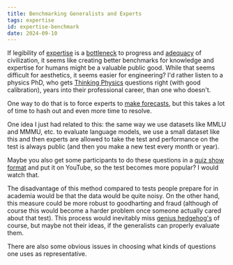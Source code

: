 ```yaml
---
title: Benchmarking Generalists and Experts
tags: expertise
id: expertise-benchmark
date: 2024-09-10
---
```


If legibility of [expertise](https://www.lesswrong.com/posts/YABJKJ3v97k9sbxwg/what-money-cannot-buy) is a [bottleneck](https://www.bhauth.com/blog/institutions/legibility%20bottleneck.html) to progress and [adequacy](https://www.lesswrong.com/posts/x5ASTMPKPowLKpLpZ/moloch-s-toolbox-1-2) of civilization, it seems like creating better benchmarks for knowledge and expertise for humans might be a valuable public good. While that seems difficult for aesthetics, it seems easier for engineering? I'd rather listen to a physics PhD, who gets [Thinking Physics](https://www.lesswrong.com/posts/PiPH4gkcMuvLALymK/exercise-solve-thinking-physics?commentId=MWbkF74caCaw39Abz) questions right (with good calibration), years into their professional career, than one who doesn't.

One way to do that is to force experts to [make forecasts](https://manifold.markets/Austin/will-an-ai-get-gold-on-any-internat), but this takes a lot of time to hash out and even more time to resolve.

One idea I just had related to this: the same way we use datasets like MMLU and MMMU, etc. to evaluate language models, we use a small dataset like this and then experts are allowed to take the test and performance on the test is always public (and then you make a new test every month or year). 

Maybe you also get some participants to do these questions in a [quiz show format](https://www.youtube.com/watch?v=pK25VJwNH2o) and put it on YouTube, so the test becomes more popular? I would watch that. 

The disadvantage of this method compared to tests people prepare for in academia would be that the data would be quite noisy. On the other hand, this measure could be more robust to goodharting and fraud (although of course this would become a harder problem once someone actually cared about that test). This process would inevitably miss [genius hedgehog's](https://slatestarcodex.com/2019/02/26/rule-genius-in-not-out/) of course, but maybe not their ideas, if the generalists can properly evaluate them.

There are also some obvious issues in choosing what kinds of questions one uses as representative.
